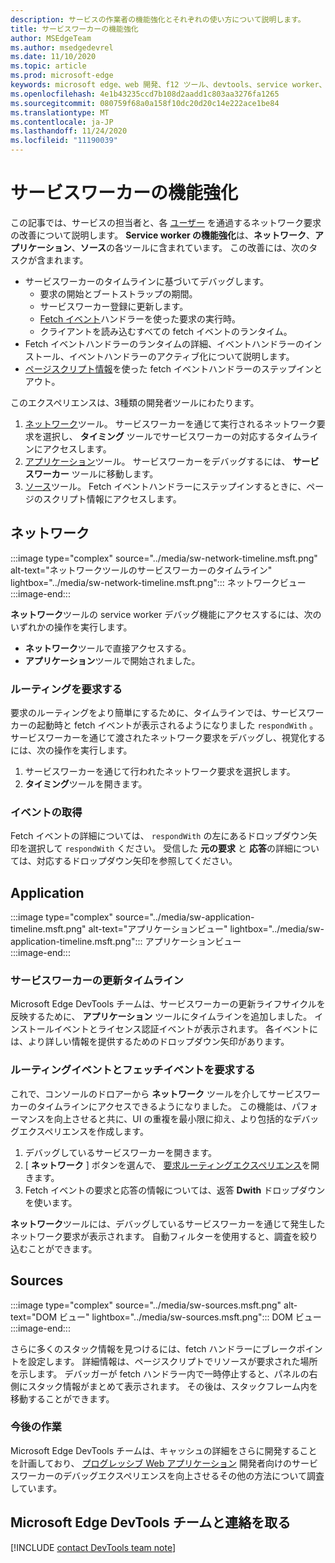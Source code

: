 ```yaml
---
description: サービスの作業者の機能強化とそれぞれの使い方について説明します。
title: サービスワーカーの機能強化
author: MSEdgeTeam
ms.author: msedgedevrel
ms.date: 11/10/2020
ms.topic: article
ms.prod: microsoft-edge
keywords: microsoft edge、web 開発、f12 ツール、devtools、service worker、PWA
ms.openlocfilehash: 4e1b43235ccd7b108d2aadd1c803aa3276fa1265
ms.sourcegitcommit: 080759f68a0a158f10dc20d20c14e222ace1be84
ms.translationtype: MT
ms.contentlocale: ja-JP
ms.lasthandoff: 11/24/2020
ms.locfileid: "11190039"
---
```

# サービスワーカーの機能強化  

この記事では、サービスの担当者と、各 [ユーザー][MdnServiceWorkerApi] を通過するネットワーク要求の改善について説明します。  **Service worker の機能強化**は、**ネットワーク**、**アプリケーション**、**ソース**の各ツールに含まれています。  この改善には、次のタスクが含まれます。  

*   サービスワーカーのタイムラインに基づいてデバッグします。  
    *   要求の開始とブートストラップの期間。  
    *   サービスワーカー登録に更新します。  
    *   [Fetch イベント][MdnFetchEvent]ハンドラーを使った要求の実行時。  
    *   クライアントを読み込むすべての fetch イベントのランタイム。  
*   Fetch イベントハンドラーのランタイムの詳細、イベントハンドラーのインストール、イベントハンドラーのアクティブ化について説明します。  
*   [ページスクリプト情報](#sources)を使った fetch イベントハンドラーのステップインとアウト。  

このエクスペリエンスは、3種類の開発者ツールにわたります。  

1.  [ネットワーク](#network)ツール。  サービスワーカーを通じて実行されるネットワーク要求を選択し、 **タイミング** ツールでサービスワーカーの対応するタイムラインにアクセスします。  
1.  [アプリケーション](#application)ツール。  サービスワーカーをデバッグするには、 **サービスワーカー** ツールに移動します。  
1.  [ソース](#sources)ツール。  Fetch イベントハンドラーにステップインするときに、ページのスクリプト情報にアクセスします。  

## ネットワーク  

:::image type="complex" source="../media/sw-network-timeline.msft.png" alt-text="ネットワークツールのサービスワーカーのタイムライン" lightbox="../media/sw-network-timeline.msft.png":::
   ネットワークビュー  
:::image-end:::  

**ネットワーク**ツールの service worker デバッグ機能にアクセスするには、次のいずれかの操作を実行します。  

*   **ネットワーク**ツールで直接アクセスする。  
*   **アプリケーション**ツールで開始されました。  
    
### ルーティングを要求する  

要求のルーティングをより簡単にするために、タイムラインでは、サービスワーカーの起動時と fetch イベントが表示されるようになりました `respondWith` 。  サービスワーカーを通じて渡されたネットワーク要求をデバッグし、視覚化するには、次の操作を実行します。  

1.  サービスワーカーを通じて行われたネットワーク要求を選択します。  
1.  **タイミング**ツールを開きます。  
    
### イベントの取得  

Fetch イベントの詳細については、 `respondWith` の左にあるドロップダウン矢印を選択して `respondWith` ください。  受信した **元の要求** と **応答**の詳細については、対応するドロップダウン矢印を参照してください。  

## Application  

:::image type="complex" source="../media/sw-application-timeline.msft.png" alt-text="アプリケーションビュー" lightbox="../media/sw-application-timeline.msft.png":::
   アプリケーションビュー  
:::image-end:::  

### サービスワーカーの更新タイムライン  

Microsoft Edge DevTools チームは、サービスワーカーの更新ライフサイクルを反映するために、 **アプリケーション** ツールにタイムラインを追加しました。  インストールイベントとライセンス認証イベントが表示されます。  各イベントには、より詳しい情報を提供するためのドロップダウン矢印があります。  

### ルーティングイベントとフェッチイベントを要求する  

これで、コンソールのドロアーから **ネットワーク** ツールを介してサービスワーカーのタイムラインにアクセスできるようになりました。  この機能は、パフォーマンスを向上させると共に、UI の重複を最小限に抑え、より包括的なデバッグエクスペリエンスを作成します。  

1.  デバッグしているサービスワーカーを開きます。  
1.  [ **ネットワーク** ] ボタンを選んで、 [要求ルーティングエクスペリエンス](#network)を開きます。  
1.  Fetch イベントの要求と応答の情報については、返答 **Dwith** ドロップダウンを使います。  

**ネットワーク**ツールには、デバッグしているサービスワーカーを通じて発生したネットワーク要求が表示されます。  自動フィルターを使用すると、調査を絞り込むことができます。

## Sources  

:::image type="complex" source="../media/sw-sources.msft.png" alt-text="DOM ビュー" lightbox="../media/sw-sources.msft.png":::
   DOM ビュー  
:::image-end:::  

さらに多くのスタック情報を見つけるには、fetch ハンドラーにブレークポイントを設定します。  詳細情報は、ページスクリプトでリソースが要求された場所を示します。  デバッガーが fetch ハンドラー内で一時停止すると、パネルの右側にスタック情報がまとめて表示されます。  その後は、スタックフレーム内を移動することができます。  

### 今後の作業  

Microsoft Edge DevTools チームは、キャッシュの詳細をさらに開発することを計画しており、 [プログレッシブ Web アプリケーション][MdnProgressiveWebApps] 開発者向けのサービスワーカーのデバッグエクスペリエンスを向上させるその他の方法について調査しています。  

## Microsoft Edge DevTools チームと連絡を取る  

[!INCLUDE [contact DevTools team note](../includes/contact-devtools-team-note.md)]  

<!-- links -->  

[MdnFetchEvent]: https://developer.mozilla.org/docs/Web/API/FetchEvent "FetchEvent |MDN"  
[MdnProgressiveWebApps]: https://developer.mozilla.org/docs/Web/Progressive_web_apps "プログレッシブ web アプリ (PWAs) |MDN"  
[MdnServiceWorkerApi]: https://developer.mozilla.org/docs/Web/API/Service_Worker_API "Service Worker API |MDN"  
